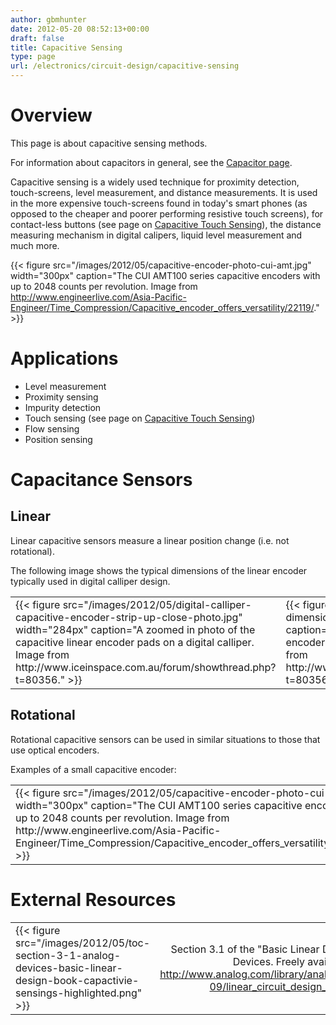 ```yaml
---
author: gbmhunter
date: 2012-05-20 08:52:13+00:00
draft: false
title: Capacitive Sensing
type: page
url: /electronics/circuit-design/capacitive-sensing
---
```


# Overview

This page is about capacitive sensing methods.  

For information about capacitors in general, see the [Capacitor page](http://blog.mbedded.ninja/electronics/components/capacitors).

Capacitive sensing is a widely used technique for proximity detection, touch-screens, level measurement, and distance measurements. It is used in the more expensive touch-screens found in today's smart phones (as opposed to the cheaper and poorer performing resistive touch screens), for contact-less buttons (see page on [Capacitive Touch Sensing](http://blog.mbedded.ninja/electronics/circuit-design/capacitive-touch-sensing)), the distance measuring mechanism in digital calipers, liquid level measurement and much more.

{{< figure src="/images/2012/05/capacitive-encoder-photo-cui-amt.jpg" width="300px" caption="The CUI AMT100 series capacitive encoders with up to 2048 counts per revolution. Image from http://www.engineerlive.com/Asia-Pacific-Engineer/Time_Compression/Capacitive_encoder_offers_versatility/22119/."  >}}

# Applications

* Level measurement
* Proximity sensing
* Impurity detection
* Touch sensing (see page on [Capacitive Touch Sensing](http://blog.mbedded.ninja/electronics/circuit-design/capacitive-touch-sensing))
* Flow sensing
* Position sensing

# Capacitance Sensors

## Linear

Linear capacitive sensors measure a linear position change (i.e. not rotational).

The following image shows the typical dimensions of the linear encoder typically used in digital calliper design.

<table >
	<tbody >
		<tr >
			<td >{{< figure src="/images/2012/05/digital-calliper-capacitive-encoder-strip-up-close-photo.jpg" width="284px" caption="A zoomed in photo of the capacitive linear encoder pads on a digital calliper. Image from http://www.iceinspace.com.au/forum/showthread.php?t=80356."  >}}</td>
			<td >{{< figure src="/images/2012/05/capacitance-strip-dimensions-for-linear-encoder.jpg" width="321px" caption="The dimensions for a capacitive linear encoder commonly found in digital callipers. Image from http://www.iceinspace.com.au/forum/showthread.php?t=80356."  >}}</td>
		</tr>
	</tbody>
</table>

## Rotational

Rotational capacitive sensors can be used in similar situations to those that use optical encoders.

Examples of a small capacitive encoder:

<table >
	<tbody >
		<tr >
		<td >{{< figure src="/images/2012/05/capacitive-encoder-photo-cui-amt.jpg" width="300px" caption="The CUI AMT100 series capacitive encoders with up to 2048 counts per revolution. Image from http://www.engineerlive.com/Asia-Pacific-Engineer/Time_Compression/Capacitive_encoder_offers_versatility/22119/."  >}}</td>
		</tr>
	</tbody>
</table>

# External Resources

<table >
<tbody >
<tr >
<td style="width: 400px;" >{{< figure src="/images/2012/05/toc-section-3-1-analog-devices-basic-linear-design-book-capactivie-sensings-highlighted.png" >}}
</td>
<td style="width: 200px; text-align: center; vertical-align: middle;" >Section 3.1 of the "Basic Linear Design" book by Analog Devices. Freely available from <a href="http://www.analog.com/library/analogDialogue/archives/43-09/linear_circuit_design_handbook.html">http://www.analog.com/library/analogDialogue/archives/43-09/linear_circuit_design_handbook.html</a>
</td>
</tr>
</tbody>
</table>
